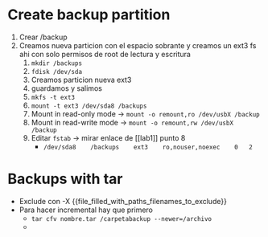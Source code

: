 # Create backup partition
1. Crear /backup
2. Creamos nueva particion con el espacio sobrante y creamos un ext3 fs ahi con solo permisos de root de lectura y escritura
	1. `mkdir /backups`
	2. `fdisk /dev/sda`
	3. Creamos particion nueva ext3
	4. guardamos y salimos
	5. `mkfs -t ext3`
	6. `mount -t ext3 /dev/sda8 /backups`
	7. Mount in read-only mode -> `mount -o remount,ro /dev/usbX /backup`
	8. Mount in read-write mode -> `mount -o remount,rw /dev/usbX /backup`
	9. Editar `fstab` -> mirar enlace de [[lab1]] punto 8
		- `/dev/sda8	/backups	ext3	ro,nouser,noexec	0	2
`
# Backups with tar
- Exclude con -X {{file_filled_with_paths_filenames_to_exclude}}
- Para hacer incremental hay que primero
	- `tar cfv nombre.tar /carpetabackup --newer=/archivo`
	- 